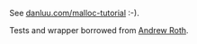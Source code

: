 See [danluu.com/malloc-tutorial](https://danluu.com/malloc-tutorial) :-).

Tests and wrapper borrowed from [Andrew Roth](https://github.com/ps2dude756).

